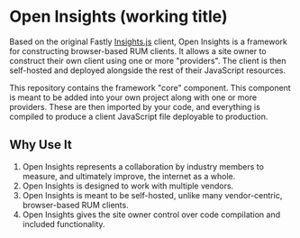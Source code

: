 # Open Insights (working title)

Based on the original Fastly [Insights.js](https://github.com/fastly/insights.js)
client, Open Insights is a framework for constructing browser-based RUM clients.
It allows a site owner to construct their own client using one or more "providers".
The client is then self-hosted and deployed alongside the rest of their JavaScript
resources.

This repository contains the framework "core" component. This component is meant
to be added into your own project along with one or more providers. These are then
imported by your code, and everything is compiled to produce a client JavaScript
file deployable to production.

## Why Use It

1. Open Insights represents a collaboration by industry members to measure, and ultimately
   improve, the internet as a whole.
1. Open Insights is designed to work with multiple vendors.
1. Open Insights is meant to be self-hosted, unlike many vendor-centric, browser-based
   RUM clients.
1. Open Insights gives the site owner control over code compilation and included
   functionality.

